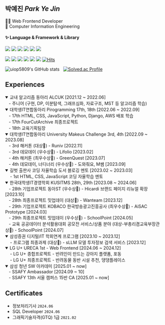 <!--
**uiop5809/uiop5809** is a ✨ _special_ ✨ repository because its `README.md` (this file) appears on your GitHub profile.

Here are some ideas to get you started

- 🔭 I’m currently working on ...
- 🌱 I’m currently learning ...
- 👯 I’m looking to collaborate on ...
- 🤔 I’m looking for help with ...
- 💬 Ask me about ...
- 📫 How to reach me: ...
- 😄 Pronouns: ...
- ⚡ Fun fact: ....
-->

## 박예진 _Park Ye Jin_

👩‍💻 Web Frontend Developer  
📝 Computer Information Engineering

#### ✨ Language & Framework & Library

<img src="https://img.shields.io/badge/HTML5-E34F26?style=flat&logo=HTML5&logoColor=white"/> <img src="https://img.shields.io/badge/CSS3-1572B6?style=flat&logo=CSS3&logoColor=white"/> <img src="https://img.shields.io/badge/JavaScript-F7DF1E?style=flat&logo=JavaScript&logoColor=white"/> <img src="https://img.shields.io/badge/TypeScript-3178C6?style=flat&logo=TypeScript&logoColor=white"/> <img src="https://img.shields.io/badge/React-61DAFB?style=flat&logo=React&logoColor=white"/> <img src="https://img.shields.io/badge/Next.js-000000?style=flat&logo=Next.js&logoColor=white"/>

<img src="https://img.shields.io/badge/ReactQuery-FF4154?style=flat&logo=reactQuery&logoColor=white"/> <img src="https://img.shields.io/badge/Storybook-FF4785?style=flat&logo=Storybook&logoColor=white"/> <img src="https://img.shields.io/badge/StyledComponents-DB7093?style=flat&logo=StyledComponents&logoColor=white"/> <img src="https://img.shields.io/badge/Recoil-0075EB?style=flat&logo=Recoil&logoColor=white"/> <img src="https://img.shields.io/badge/TailwindCSS-06B6D4?style=flat&logo=TailwindCSS&logoColor=white"/> <img src="https://img.shields.io/badge/Framer-0055FF?style=flat&logo=framer&logoColor=white"/>  [![Hits](https://hits.seeyoufarm.com/api/count/incr/badge.svg?url=https%3A%2F%2Fgithub.com%2Fuiop5809%2Fuiop5809.git&count_bg=%2379C83D&title_bg=%23555555&icon=&icon_color=%23E7E7E7&title=hits&edge_flat=false)](https://hits.seeyoufarm.com)

![uiop5809's GitHub stats](https://github-readme-stats.vercel.app/api?username=uiop5809&show_icons=true&bg_color=00000000&title_color=F8418B&icon_color=F1D246&text_color=8C9196) &nbsp; [![Solved.ac Profile](http://mazassumnida.wtf/api/v2/generate_badge?boj=uiop5809)](https://solved.ac/uiop5809/)
<!-- [![Top Langs](https://github-readme-stats.vercel.app/api/top-langs/?username=uiop5809&layout=compact&hide=jupyter%20notebook&theme=transparent&show_icons=true&line_height=18&title_color=F8418B&bord3D3D&text_color=8C9196)](https://github.com/anuraghazra/github-readme-stats) &nbsp;&nbsp;&nbsp; -->

## Experiences
<details open>
  <summary>교내 알고리즘 동아리 ALCUK [2021.12 ~ 2022.06]</summary>
  &nbsp;&nbsp;&nbsp;- 주니어 (구현, DP, 이분탐색, 그래프심화, 자료구조, MST 등 알고리즘 학습)
</details>

<details open> 
  <summary>대학생IT연합동아리 Pirogramming 17th, 18th [2022.06 ~ 2022.09]</summary>
  &nbsp;&nbsp;&nbsp;- 17th HTML, CSS, JavaScript, Python, Django, AWS 배포 학습 <br/>
  &nbsp;&nbsp;&nbsp;- 17th FourCutArchive 최종프로젝트 <br/>
  &nbsp;&nbsp;&nbsp;- 18th 교육기획팀장
</details>
  
<details open> 
  <summary>대학생IT연합동아리 University Makeus Challenge 3rd, 4th [2022.09 ~ 2023.08] </summary>  
  &nbsp;&nbsp;&nbsp;- 3rd 해커톤 (대상🥇) - Runiv [2022.11]  <br/>
  &nbsp;&nbsp;&nbsp;- 3rd 데모데이 (우수상🏅) - Lifolio [2023.02]   <br/>
  &nbsp;&nbsp;&nbsp;- 4th 해커톤 (최우수상🥇) - GreenQuest [2023.07]   <br/>
  &nbsp;&nbsp;&nbsp;- 4th 데모데이, 너디너리 (우수상🏅) - 도와줘요, M쌤 [2023.09] 
</details>

<details open>
  <summary>길벗 출판사 코딩 자율학습 도서 블로깅 멘토 [2023.02 ~ 2023.03]</summary>
  &nbsp;&nbsp;&nbsp; - 1st HTML, CSS, JavaScript 코딩 자율학습 멘토
</details>

<details open>
  <summary>한국대학생IT경영학회 KUSITMS 28th, 29th [2023.08 ~ 2024.06] </summary>
  &nbsp;&nbsp;&nbsp;- 28th 기업프로젝트 동아ST (우수상🏅) - Hicardi 브랜드 페이지 리뉴얼 확장 [2023.10]<br/>
  &nbsp;&nbsp;&nbsp;- 28th 최종프로젝트 밋업데이 (대상🥇) - Wanteam [2023.12]<br/>
  &nbsp;&nbsp;&nbsp;- 29th 기업프로젝트 KOBACO 한국방송광고진흥공사 (최우수상🏅) - AiSAC Prototype  [2024.03]<br/>
  &nbsp;&nbsp;&nbsp;- 29th 최종프로젝트 밋업데이 (우수상🏅) - SchoolPoint [2024.05]<br/>
  &nbsp;&nbsp;&nbsp;- 교육 공공데이터 분석활용대회 공모전 서비스/상품 분야 (대상-부총리겸교육부장관상🏅) - SchoolPoint [2024.07]
</details>

<details open>
  <summary> 삼성증권 디지털/IT 학회연계 프로그램 [2023.10 ~ 2023.12] </summary> 
  &nbsp;&nbsp;&nbsp; - 프로그램 최종과제 (대상🥇) - sLLM 모델 투자정보 검색 서비스 [2023.12]
</details>

<details open>
  <summary>LG U+ URECA 1st - Web Frontend [2024.06 ~ 2024.12]</summary>
  &nbsp;&nbsp;&nbsp; - LG U+ 종합프로젝트 - 반려인이 만드는 강아지 플랫폼, 포동 <br/>
  &nbsp;&nbsp;&nbsp; - LG U+ 최종프로젝트 - 반려동물 동반 시설 추천, 댕댕플레이스
</details>
  
<details open>
  <summary>삼성 청년 SW 아카데미 [2025.01 ~ now] </summary>
  &nbsp;&nbsp;&nbsp;- SSAFY Ambassador [2024.09 ~ 10] <br />
  &nbsp;&nbsp;&nbsp;- SSAFY 13th 서울 캠퍼스 15반 CA [2025.01 ~ now]
</details>

## Certificates
* 정보처리기사 `2024.06`
* SQL Developer `2024.06`
* 그래픽기술자격(GTQ) 1급 `2021.02`



